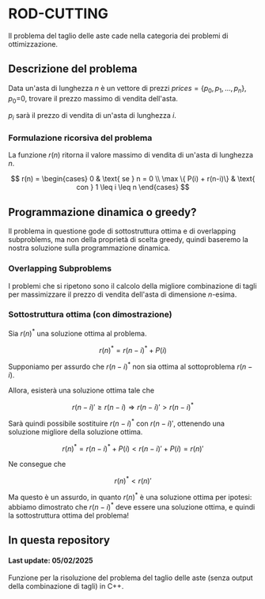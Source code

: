 # ROD-CUTTING #

Il problema del taglio delle aste cade nella categoria dei problemi di ottimizzazione. 

## Descrizione del problema ##
Data un'asta di lunghezza $n$ è un vettore di prezzi $prices = \{p_0, p_1, \dots, p_{n}\}$, $p_0$=0, trovare il prezzo massimo di vendita dell'asta.

$p_i$ sarà il prezzo di vendita di un'asta di lunghezza $i$.

### Formulazione ricorsiva del problema
La funzione $r(n)$ ritorna il valore massimo di vendita di un'asta di lunghezza $n$.

$$
r(n) =
\begin{cases}
0 & \text{ se } n = 0 \\
\max \{ P(i) + r(n-i)\} & \text{ con } 1 \leq i \leq n
\end{cases}
$$

## Programmazione dinamica o greedy?

Il problema in questione gode di sottostruttura ottima e di overlapping subproblems, ma non della proprietà di scelta greedy, quindi baseremo la nostra soluzione sulla programmazione dinamica.

### Overlapping Subproblems

I problemi che si ripetono sono il calcolo della migliore combinazione di tagli per massimizzare il prezzo di vendita dell'asta di dimensione $n$-esima.

### Sottostruttura ottima (con dimostrazione)
Sia $r(n)^*$ una soluzione ottima al problema.

$$
r(n)^* = r(n-i)^* + P(i)
$$

Supponiamo per assurdo che $r(n-i)^*$ non sia ottima al sottoproblema $r(n-i)$.

Allora, esisterà una soluzione ottima tale che

$$
r(n-i)' \geq r(n-i) \Rightarrow r(n-i)' > r(n-i)^*
$$

Sarà quindi possibile sostituire $r(n-i)^*$ con $r(n-i)'$, ottenendo una soluzione migliore della soluzione ottima.

$$
r(n)^* = r(n-i)^* + P(i) < r(n-i)' + P(i) = r(n)'
$$

Ne consegue che

$$
r(n)^* < r(n)'
$$

Ma questo è un assurdo, in quanto $r(n)^*$ è una soluzione ottima per ipotesi: abbiamo dimostrato che $r(n-i)^*$ deve essere una soluzione ottima, e quindi la sottostruttura ottima del problema!

## In questa repository

#### Last update: 05/02/2025
Funzione per la risoluzione del problema del taglio delle aste (senza output della combinazione di tagli) in C++.
